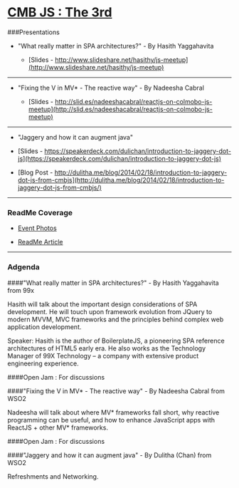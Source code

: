 [CMB JS : The 3rd](http://www.meetup.com/Colombo-JS-Meetup/events/163220432/)
==================


###Presentations

* "What really matter in SPA architectures?" - By Hasith Yaggahavita

   * [Slides -  http://www.slideshare.net/hasithy/js-meetup](http://www.slideshare.net/hasithy/js-meetup)

-----
     
* "Fixing the V in MV* - The reactive way" - By Nadeesha Cabral

   * [Slides - http://slid.es/nadeeshacabral/reactjs-on-colmobo-js-meetup](http://slid.es/nadeeshacabral/reactjs-on-colmobo-js-meetup)


-----

* "Jaggery and how it can augment java"

 * [Slides - https://speakerdeck.com/dulichan/introduction-to-jaggery-dot-js](https://speakerdeck.com/dulichan/introduction-to-jaggery-dot-js)
 
 * [Blog Post - http://dulitha.me/blog/2014/02/18/introduction-to-jaggery-dot-js-from-cmbjs](http://dulitha.me/blog/2014/02/18/introduction-to-jaggery-dot-js-from-cmbjs/)
		

----

### ReadMe Coverage



* [Event Photos](https://www.facebook.com/media/set/?set=a.607158065999735.1073741880.296537027061842&type=1)

* [ReadMe Article](http://readme.lk/cmb-js/)




----

### Adgenda

####"What really matter in SPA architectures?" - By Hasith Yaggahavita from 99x

Hasith will talk about the important design considerations of SPA development. 
He will touch upon framework evolution from JQuery to modern MVVM, MVC frameworks 
and the principles behind complex web application development.

Speaker: Hasith is the author of BoilerplateJS, a pioneering SPA reference 
architectures of HTML5 early era. He also works as the Technology Manager of 
99X Technology – a company with extensive product engineering experience.


####Open Jam : For discussions 



####"Fixing the V in MV* - The reactive way" - By Nadeesha Cabral from WSO2

Nadeesha will talk about where MV* frameworks fall short, why reactive programming 
can be useful, and how to enhance JavaScript apps with ReactJS + other MV* frameworks.


####Open Jam : For discussions 


####"Jaggery and how it can augment java" - By Dulitha (Chan) from WSO2



Refreshments and Networking.
